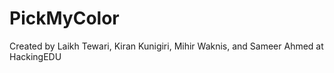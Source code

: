 # PickMyColor
Created by Laikh Tewari, Kiran Kunigiri, Mihir Waknis, and Sameer Ahmed at HackingEDU
